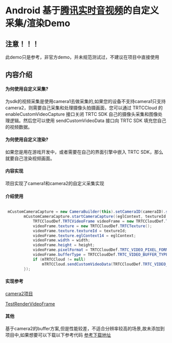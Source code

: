 # Android 基于[腾讯实时音视频](https://cloud.tencent.com/document/product/647)的自定义采集/渲染Demo
## 注意！！！
此demo只是参考，非官方demo，并未规范测试过，不建议在项目中直接使用

## 内容介绍
#### 为何使用自定义采集?
为sdk的视频采集是使用camera1去做采集的,如果您的设备不支持camera1只支持camera2，则需要自己采集和处理摄像头拍摄画面，您可以通过 TRTCCloud 的 enableCustomVideoCapture 接口关闭 TRTC SDK 自己的摄像头采集和图像处理逻辑。然后您可以使用 sendCustomVideoData 接口向 TRTC SDK 填充您自己的视频数据。

#### 为何使用自定义渲染?
如果您是用在游戏开发中，或者需要在自己的界面引擎中嵌入 TRTC SDK，那么就要自己渲染视频画面。

#### 内容实现
项目实现了camera1和camera2的自定义采集实现


#### 介绍使用

```java

 mCustomCameraCapture = new CameraBuilder(this).setCameraID(cameraID).setCameraType(cameraType == Constant.CAMERA_1 ? CameraBuilder.CameraType.Camera1 : CameraBuilder.CameraType.Camera2).build();
        mCustomCameraCapture.startCameraCapture((eglContext, textureId, width, height) -> {
            TRTCCloudDef.TRTCVideoFrame videoFrame = new TRTCCloudDef.TRTCVideoFrame();
            videoFrame.texture = new TRTCCloudDef.TRTCTexture();
            videoFrame.texture.textureId = textureId;
            videoFrame.texture.eglContext14 = eglContext;
            videoFrame.width = width;
            videoFrame.height = height;
            videoFrame.pixelFormat = TRTCCloudDef.TRTC_VIDEO_PIXEL_FORMAT_Texture_2D;
            videoFrame.bufferType = TRTCCloudDef.TRTC_VIDEO_BUFFER_TYPE_TEXTURE;
            if (mTRTCCloud != null)
                mTRTCCloud.sendCustomVideoData(TRTCCloudDef.TRTC_VIDEO_STREAM_TYPE_BIG, videoFrame);
        });
```


 

#### 实现参考

[camera2项目](https://github.com/googlearchive/android-Camera2Basic)

[TestRenderVideoFrame](https://github.com/tencentyun/TRTCSDK/blob/master/Android/TRTCSimpleDemo/customcapture/src/main/java/com/tencent/custom/customcapture/TestRenderVideoFrame.java)

#### 其他

基于camera2的buffer方案,但是性能较差，不适合分辨率较高的场景,故未添加到项目中,如果想要可以下载以下参考代码
[参考下载地址](http://image-duxin.test.upcdn.net/CustomVideoDemo(%E4%BB%85%E4%BE%9B%E5%8F%82%E8%80%83).zip)

